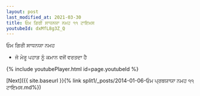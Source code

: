 ```yaml
---
layout: post
last_modified_at: 2021-03-30
title: ਓਮ ਗਿਰੀ ਸਾਧਨਯਾ ਨਮਹ ੧੧ ਟਾਇਮਸ
youtubeId: dxMfL8g3Z_Q
---
```

 
 
 ਓਮ ਗਿਰੀ ਸਾਧਨਯਾ ਨਮਹ  
 
 -  ਜੋ ਮੇਰੂ ਪਹਾੜ ਨੂੰ ਕਮਾਨ ਵਜੋਂ ਵਰਤਦਾ ਹੈ 
 
  
 
  
 
 
 
 
 
 


{% include youtubePlayer.html id=page.youtubeId %}
 
[Next]({{ site.baseurl }}{% link  split1/_posts/2014-01-06-ਓਮ ਪ੍ਰਥਯਾਯਾ ਨਮਹ ੧੧ ਟਾਇਮਸ.md%})
 
